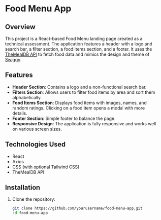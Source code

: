 # Food Menu App

## Overview
This project is a React-based Food Menu landing page created as a technical assessment. The application features a header with a logo and search bar, a filter section, a food items section, and a footer. It uses the [TheMealDB API](https://www.themealdb.com/api.php) to fetch food data and mimics the design and theme of [Swiggy](https://www.swiggy.com/).

## Features
- **Header Section**: Contains a logo and a non-functional search bar.
- **Filters Section**: Allows users to filter food items by area and sort them alphabetically.
- **Food Items Section**: Displays food items with images, names, and random ratings. Clicking on a food item opens a modal with more details.
- **Footer Section**: Simple footer to balance the page.
- **Responsive Design**: The application is fully responsive and works well on various screen sizes.

## Technologies Used
- React
- Axios
- CSS (with optional Tailwind CSS)
- TheMealDB API

## Installation
1. Clone the repository:
   ```bash
   git clone https://github.com/yourusername/food-menu-app.git
   cd food-menu-app
